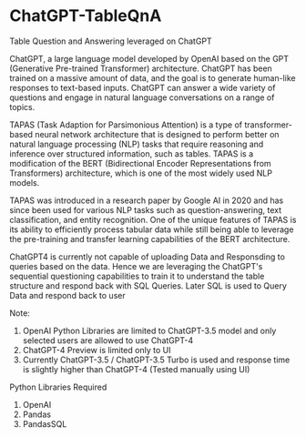 # ChatGPT-TableQnA
Table Question and Answering leveraged on ChatGPT

ChatGPT, a large language model developed by OpenAI based on the GPT (Generative Pre-trained Transformer) architecture. ChatGPT has been trained on a massive amount of data, and the goal is to generate human-like responses to text-based inputs. ChatGPT can answer a wide variety of questions and engage in natural language conversations on a range of topics.

TAPAS (Task Adaption for Parsimonious Attention) is a type of transformer-based neural network architecture that is designed to perform better on natural language processing (NLP) tasks that require reasoning and inference over structured information, such as tables. TAPAS is a modification of the BERT (Bidirectional Encoder Representations from Transformers) architecture, which is one of the most widely used NLP models.

TAPAS was introduced in a research paper by Google AI in 2020 and has since been used for various NLP tasks such as question-answering, text classification, and entity recognition. One of the unique features of TAPAS is its ability to efficiently process tabular data while still being able to leverage the pre-training and transfer learning capabilities of the BERT architecture.

ChatGPT4 is currently not capable of uploading Data and Responsding to queries based on the data. Hence we are leveraging the ChatGPT's sequential questioning capabilities to train it to understand the table structure and respond back with SQL Queries. Later SQL is used to Query Data and respond back to user

Note:
  1. OpenAI Python Libraries are limited to ChatGPT-3.5 model and only selected users are allowed to use ChatGPT-4
  2. ChatGPT-4 Preview is limited only to UI
  3. Currently ChatGPT-3.5 / ChatGPT-3.5 Turbo is used and response time is slightly higher than ChatGPT-4 (Tested manually using UI)
  
Python Libraries Required
  1. OpenAI
  2. Pandas
  3. PandasSQL
